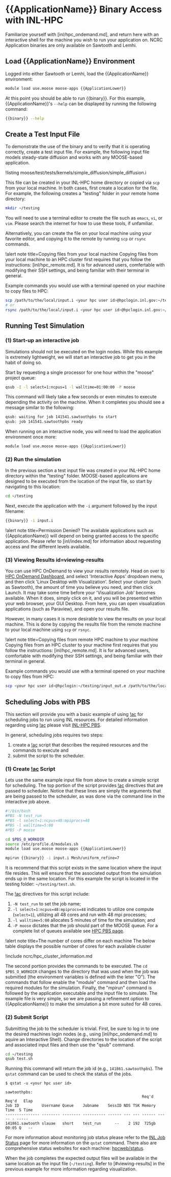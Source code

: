 # {{ApplicationName}} Binary Access with INL-HPC

Familiarize yourself with [inl/hpc_ondemand.md], and return here with an interactive shell for the
machine you wish to run your application on. NCRC Application binaries are only available on
Sawtooth and Lemhi.

## Load {{ApplicationName}} Environment

Logged into either Sawtooth or Lemhi, load the {{ApplicationName}} environment:

```bash
module load use.moose moose-apps {{ApplicationLower}}
```

At this point you should be able to run {{binary}}. For this example, {{ApplicationName}}'s
`--help` can be displayed by running the following command:

```bash
{{binary}} --help
```

## Create a Test Input File

To demonstrate the use of the binary and to verify that it is operating correctly, create a
test input file. For example, the following input file models steady-state diffusion and
works with any MOOSE-based application.

!listing moose/test/tests/kernels/simple_diffusion/simple_diffusion.i

This file can be created in your INL-HPC home directory or copied via `scp` from your local machine.
In both cases, first create a location for the file. For example, the following creates
a "testing" folder in your remote home directory:

```bash
mkdir ~/testing
```

You will need to use a terminal editor to create the file such as `emacs`, `vi`, or `vim`. Please
search the internet for how to use these tools, if unfamiliar.

Alternatively, you can create the file on your local machine using your favorite editor, and copying
it to the remote by running `scp` or `rsync` commands.

!alert note title=Copying files from your local machine
Copying files from your local machine to an HPC cluster first requires that you follow the
instructions: [inl/hpc_remote.md]. It is for advanced users, comfertable with modifying their SSH
settings, and being familiar with their terminal in general.

Example commands you would use with a terminal opened on your machine to copy files to HPC:

```bash
scp /path/to/the/local/input.i <your hpc user id>@hpclogin.inl.gov:~/testing/input.i
# or
rsync /path/to/the/local/input.i <your hpc user id>@hpclogin.inl.gov:~/testing/input.i
```

## Running Test Simulation

### (1) Start-up an interactive job

Simulations should not be executed on the login nodes. While this example is extremely lightweight,
we will start an interactive job to get you in the habit of doing so.

Start by requesting a single processor for one hour within the "moose" project queue:

```bash
qsub -I -l select=1:ncpus=1 -l walltime=01:00:00 -P moose
```

This command will likely take a few seconds or even minutes to execute depending the activity
on the machine. When it completes you should see a message similar to the following:

```bash
qsub: waiting for job 141541.sawtoothpbs to start
qsub: job 141541.sawtoothpbs ready
```

When running on an interactive node, you will need to load the application environment once more:

```bash
module load use.moose moose-apps {{ApplicationLower}}
```

### (2) Run the simulation

In the previous section a test input file was created in your INL-HPC home directory within
the "testing" folder. MOOSE-based applications are designed to be executed from the location
of the input file, so start by navigating to this location:

```bash
cd ~/testing
```

Next, execute the application with the `-i` argument followed by the input filename:

```bash
{{binary}} -i input.i
```

!alert note title=Permission Denied?
The available applications such as {{ApplicationName}} will depend on being granted access to the
specific application. Please refer to [inl/index.md] for information about requesting access and the
different levels available.

### (3) Viewing Results id=viewing-results

You can use HPC OnDemand to view your results remotely. Head on over to
[HPC OnDemand Dashboard](https://hpcondemand.inl.gov/pun/sys/dashboard), and select 'Interactive
Apps' dropdown menu, and then click 'Linux Desktop with Visualization'. Select your cluster (such as
Sawtooth), the amount of time you believe you need, and then click Launch. It may take some time
before your 'Visualization Job' becomes available. When it does, simply click on it, and you will be
presented within your web browser, your GUI Desktop. From here, you can open visualization
applications (such as Paraview), and open your results file.

However, in many cases it is more desirable to view the results on your local machine. This is done
by copying the results file from the remote machine to your local machine using `scp` or `rsnyc`.

!alert note title=Copying files from remote HPC machine to your machine
Copying files from an HPC cluster to your machine first requires that you follow the instructions:
[inl/hpc_remote.md]. It is for advanced users, comfortable with modifying their SSH settings, and
being familiar with their terminal in general.

Example commands you would use with a terminal opened on your machine to copy files from HPC:

```bash
scp <your hpc user id>@hpclogin:~/testing/input_out.e /path/to/the/local/destination
```

## Scheduling Jobs with PBS

This section will provide you with a basic example of using [!ac](PBS) for scheduling jobs to run
using INL resources. For detailed information regarding using [!ac](PBS) please visit
[INL-HPC PBS](https://hpcweb.hpc.inl.gov/home/pbs).

In general, scheduling jobs requires two steps:

1. create a [!ac](PBS) script that describes the required resources and the commands to execute and
1. submit the script to the scheduler.

### (1) Create [!ac](PBS) Script

Lets use the same example input file from above to create a simple script for scheduling. The top
portion of the script provides [!ac](PBS) directives that are passed to scheduler. Notice that these
lines are simply the arguments that are being passed to the scheduler, as was done via the
command line in the interactive job above.

```bash
#!/bin/bash
#PBS -N test_run
#PBS -l select=1:ncpus=48:mpiprocs=48
#PBS -l walltime=5:00
#PBS -P moose

cd $PBS_O_WORKDIR
source /etc/profile.d/modules.sh
module load use.moose moose-apps {{ApplicationLower}}

mpirun {{binary}} -i input.i Mesh/uniform_refine=7
```

It is recommend that this script exists in the same location where the input file resides. This
will ensure that the associated output from the simulation ends up in the same location. For this
example the script is located in the testing folder: `~/testing/test.sh`.

The [!ac](PBS) directives for this script include:

1. `-N test_run` to set the job name;
1. `-l select=1:ncpus=48:mpiprocs=48` indicates to utilize one compute (`select=1`), utilizing all
   48 cores and run with 48 mpi processes;
1. `-l walltime=5:00` allocates 5 minutes of time for the simulation; and
1. `-P moose` dictates that the job should part of the MOOSE queue. For a complete list
   of queues available see [HPC PBS page](https://hpcweb.hpc.inl.gov/home/pbs).

!alert note title=The number of cores differ on each machine
The below table displays the possible number of cores for each available cluster

!include ncrc/hpc_cluster_information.md

The second portion provides the commands to be executed. The `cd $PBS_O_WORKDIR` changes to the
directory that was used when the job was submitted (the environment variables is defined with the
leter "O"). The commands that follow enable the "module" command and then load the required modules
for the simulation. Finally, the "mpirun" command is followed by the application executable and the
input file to simulate. The example file is very simple, so we are passing a refinement option to
{{ApplicationName}} to make the simulation a bit more suited for 48 cores.

### (2) Submit Script

Submitting the job to the scheduler is trivial. First, be sure to log in to one the desired machines
login nodes (e.g., using [inl/hpc_ondemand.md] to aquire an Interactive Shell). Change directories
to the location of the script and associated input files and then use the "qsub" command.

```bash
cd ~/testing
qsub test.sh
```

Running this command will return the job id (e.g., `141861.sawtoothpbs`). The `qstat` command
can be used to check the status of the jobs.

```
$ qstat -u <your hpc user id>

sawtoothpbs:
                                                            Req'd  Req'd   Elap
Job ID          Username Queue    Jobname    SessID NDS TSK Memory Time  S Time
--------------- -------- -------- ---------- ------ --- --- ------ ----- - -----
141861.sawtooth slauae   short    test_run      --    2 192  725gb 00:05 Q   --
```

For more information about monitoring job status
please refer to the [INL Job Status](https://hpcweb.hpcondemand.inl.gov/home/pbs#Job_Status) page for
more information on the `qstat` command. There also are comprehensive status websites for each
machine: [hpcweb/status](https://hpcweb.hpcondemand.inl.gov/status/).

When the job completes the expected output files will be available in the same location as the
input file (`~/testing`). Refer to [#viewing-results] in the previous example for more information
regarding visualization.
